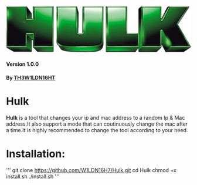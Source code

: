 <p align="center">
	<img src="hulk.png" width="600px">
</p>


#### Version 1.0.0
#### By [TH3W1LDN16HT](https://github.com/W1LDN16H7)

# Hulk
**Hulk** is a tool that changes your ip and mac address to  a random Ip &amp; Mac address.It also support a mode that can coutinuously change the mac after a time.It is highly recommended to change the tool according to your need.
# Installation:
'''
git clone https://github.com/W1LDN16H7/Hulk.git
cd Hulk
chmod +x install.sh
./install.sh
'''

